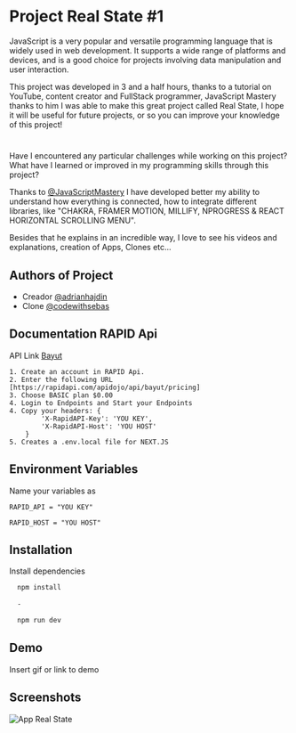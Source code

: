 
# Project Real State #1

JavaScript is a very popular and versatile programming language that is widely used in web development. It supports a wide range of platforms and devices, and is a good choice for projects involving data manipulation and user interaction.

This project was developed in 3 and a half hours, thanks to a tutorial on YouTube, content creator and FullStack programmer, JavaScript Mastery thanks to him I was able to make this great project called Real State, I hope it will be useful for future projects, or so you can improve your knowledge of this project!
#

Have I encountered any particular challenges while working on this project? What have I learned or improved in my programming skills through this project?

Thanks to [@JavaScriptMastery](https://www.youtube.com/@javascriptmastery) I have developed better my ability to understand how everything is connected, how to integrate different libraries, like "CHAKRA, FRAMER MOTION, MILLIFY, NPROGRESS & REACT HORIZONTAL SCROLLING MENU".

Besides that he explains in an incredible way, I love to see his videos and explanations, creation of Apps, Clones etc...


## Authors of Project

- Creador [@adrianhajdin](https://www.github.com/adrianhajdin)
- Clone [@codewithsebas](https://www.github.com/codewithsebas)


## Documentation RAPID Api

API Link [Bayut](https://rapidapi.com/apidojo/api/bayut/)

    1. Create an account in RAPID Api.
    2. Enter the following URL [https://rapidapi.com/apidojo/api/bayut/pricing]
    3. Choose BASIC plan $0.00 
    4. Login to Endpoints and Start your Endpoints
    4. Copy your headers: {
            'X-RapidAPI-Key': 'YOU KEY',
            'X-RapidAPI-Host': 'YOU HOST'
        }
    5. Creates a .env.local file for NEXT.JS
## Environment Variables

Name your variables as

`RAPID_API = "YOU KEY"`

`RAPID_HOST = "YOU HOST"`

## Installation

Install dependencies

```bash
  npm install
  
  -

  npm run dev
```
    
## Demo

Insert gif or link to demo


## Screenshots

![App Real State](https://res.cloudinary.com/dovavvnjx/image/upload/v1673320050/Captura_de_pantalla_2023-01-09_220535_dshabw.png)


